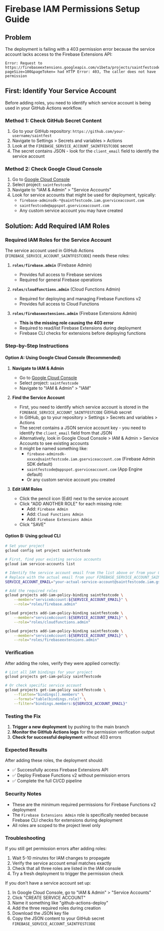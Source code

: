 # Firebase IAM Permissions Setup Guide

## Problem
The deployment is failing with a 403 permission error because the service account lacks access to the Firebase Extensions API:
```
Error: Request to https://firebaseextensions.googleapis.com/v1beta/projects/saintfestcode/instances?pageSize=100&pageToken= had HTTP Error: 403, The caller does not have permission
```

## First: Identify Your Service Account

Before adding roles, you need to identify which service account is being used in your GitHub Actions workflow.

### Method 1: Check GitHub Secret Content
1. Go to your GitHub repository: `https://github.com/your-username/saintfest`
2. Navigate to Settings > Secrets and variables > Actions
3. Look at the `FIREBASE_SERVICE_ACCOUNT_SAINTFESTCODE` secret
4. The secret contains JSON - look for the `client_email` field to identify the service account

### Method 2: Check Google Cloud Console
1. Go to [Google Cloud Console](https://console.cloud.google.com/)
2. Select project: `saintfestcode`
3. Navigate to "IAM & Admin" > "Service Accounts"
4. Look for service accounts that might be used for deployment, typically:
   - `firebase-adminsdk-*@saintfestcode.iam.gserviceaccount.com`
   - `saintfestcode@appspot.gserviceaccount.com`
   - Any custom service account you may have created

## Solution: Add Required IAM Roles

### Required IAM Roles for the Service Account

The service account used in GitHub Actions (`FIREBASE_SERVICE_ACCOUNT_SAINTFESTCODE`) needs these roles:

1. **`roles/firebase.admin`** (Firebase Admin)
   - Provides full access to Firebase services
   - Required for general Firebase operations

2. **`roles/cloudfunctions.admin`** (Cloud Functions Admin)
   - Required for deploying and managing Firebase Functions v2
   - Provides full access to Cloud Functions

3. **`roles/firebaseextensions.admin`** (Firebase Extensions Admin)
   - **This is the missing role causing the 403 error**
   - Required to read/list Firebase Extensions during deployment
   - Firebase CLI checks for extensions before deploying functions

### Step-by-Step Instructions

#### Option A: Using Google Cloud Console (Recommended)

1. **Navigate to IAM & Admin**
   - Go to [Google Cloud Console](https://console.cloud.google.com/)
   - Select project: `saintfestcode`
   - Navigate to "IAM & Admin" > "IAM"

2. **Find the Service Account**
   - First, you need to identify which service account is stored in the `FIREBASE_SERVICE_ACCOUNT_SAINTFESTCODE` GitHub secret
   - In GitHub, go to your repository > Settings > Secrets and variables > Actions
   - The secret contains a JSON service account key - you need to identify the `client_email` field from that JSON
   - Alternatively, look in Google Cloud Console > IAM & Admin > Service Accounts to see existing accounts
   - It might be named something like:
     - `firebase-adminsdk-xxxxx@saintfestcode.iam.gserviceaccount.com` (Firebase Admin SDK default)
     - `saintfestcode@appspot.gserviceaccount.com` (App Engine default)
     - Or any custom service account you created

3. **Edit IAM Roles**
   - Click the pencil icon (Edit) next to the service account
   - Click "ADD ANOTHER ROLE" for each missing role:
     - Add: `Firebase Admin`
     - Add: `Cloud Functions Admin`
     - Add: `Firebase Extensions Admin`
   - Click "SAVE"

#### Option B: Using gcloud CLI

```bash
# Set your project
gcloud config set project saintfestcode

# First, find your existing service accounts
gcloud iam service-accounts list

# Identify the service account email from the list above or from your GitHub secret
# Replace with the actual email from your FIREBASE_SERVICE_ACCOUNT_SAINTFESTCODE secret
SERVICE_ACCOUNT_EMAIL="your-actual-service-account@saintfestcode.iam.gserviceaccount.com"

# Add the required roles
gcloud projects add-iam-policy-binding saintfestcode \
    --member="serviceAccount:${SERVICE_ACCOUNT_EMAIL}" \
    --role="roles/firebase.admin"

gcloud projects add-iam-policy-binding saintfestcode \
    --member="serviceAccount:${SERVICE_ACCOUNT_EMAIL}" \
    --role="roles/cloudfunctions.admin"

gcloud projects add-iam-policy-binding saintfestcode \
    --member="serviceAccount:${SERVICE_ACCOUNT_EMAIL}" \
    --role="roles/firebaseextensions.admin"
```

### Verification

After adding the roles, verify they were applied correctly:

```bash
# List all IAM bindings for your project
gcloud projects get-iam-policy saintfestcode

# Or check specific service account
gcloud projects get-iam-policy saintfestcode \
    --flatten="bindings[].members" \
    --format="table(bindings.role)" \
    --filter="bindings.members:${SERVICE_ACCOUNT_EMAIL}"
```

### Testing the Fix

1. **Trigger a new deployment** by pushing to the main branch
2. **Monitor the GitHub Actions logs** for the permission verification output
3. **Check for successful deployment** without 403 errors

### Expected Results

After adding these roles, the deployment should:
- ✅ Successfully access Firebase Extensions API
- ✅ Deploy Firebase Functions v2 without permission errors
- ✅ Complete the full CI/CD pipeline

### Security Notes

- These are the minimum required permissions for Firebase Functions v2 deployment
- The `Firebase Extensions Admin` role is specifically needed because Firebase CLI checks for extensions during deployment
- All roles are scoped to the project level only

### Troubleshooting

If you still get permission errors after adding roles:
1. Wait 5-10 minutes for IAM changes to propagate
2. Verify the service account email matches exactly
3. Check that all three roles are listed in the IAM console
4. Try a fresh deployment to trigger the permission check

If you don't have a service account set up:
1. In Google Cloud Console, go to "IAM & Admin" > "Service Accounts"
2. Click "CREATE SERVICE ACCOUNT"
3. Name it something like "github-actions-deploy"
4. Add the three required roles during creation
5. Download the JSON key file
6. Copy the JSON content to your GitHub secret `FIREBASE_SERVICE_ACCOUNT_SAINTFESTCODE`